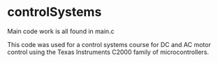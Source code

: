 # controlSystems
Main code work is all found in main.c

This code was used for a control systems course for DC and AC motor control using the Texas Instruments C2000 family of microcontrollers.
